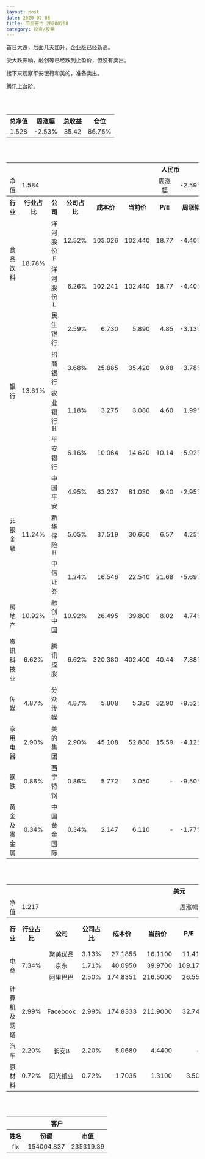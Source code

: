 ```yaml
---
layout: post
date: 2020-02-08
title: 节后开市 20200208
category: 投资/股票
---
```


首日大跌，后面几天加升，企业版已经新高。

受大跌影响，融创等已经跌到止盈价，但没有卖出。

接下来观察平安银行和美的，准备卖出。

腾讯上台阶。

<br/>
<br/>

<table cellspacing="0" border="0">
	<tr>
		<th height="21" align="center"><font face="Noto Sans CJK SC Regular">总净值</font></th>
		<th align="center"><font face="Noto Sans CJK SC Regular">周涨幅</font></th>
		<th align="center"><font face="Noto Sans CJK SC Regular">总收益</font></th>
		<th align="center"><font face="Noto Sans CJK SC Regular">仓位</font></th>
	</tr>
	<tr>
		<td height="17" align="center" sdval="1.528" sdnum="1033;0;0.000">1.528</td>
		<td align="center" sdval="-0.0253" sdnum="1033;0;0.00%">-2.53%</td>
		<td align="center" sdval="35.42" sdnum="1033;0;0.00">35.42</td>
		<td align="center" sdval="0.8675" sdnum="1033;0;0.00%">86.75%</td>
	</tr>
</table>
<br />
<br />
<table>
	<tr>
		<th colspan="12"  height="21" align="center" valign="middle"><font face="Noto Sans CJK SC Regular">人民币</font></th>
		</tr>
	<tr>
		<td height="17" align="center"><font face="Noto Sans CJK SC Regular">净值</font></td>
		<td colspan="5"  align="left" valign="middle" sdval="1.584" sdnum="1033;">1.584</td>
		<td align="center"><font face="Noto Sans CJK SC Regular">周涨幅</font></td>
		<td colspan="5"  align="left" valign="middle" sdval="-0.0259" sdnum="1033;0;0.00%">-2.59%</td>
		</tr>
	<tr>
		<th height="21" align="center" valign="middle"><font face="Noto Sans CJK SC Regular">行业</font></th>
		<th align="center" valign="middle"><font face="Noto Sans CJK SC Regular">行业占比</font></th>
		<th align="center"><font face="Noto Sans CJK SC Regular">公司</font></th>
		<th align="center"><font face="Noto Sans CJK SC Regular">公司占比</font></th>
		<th align="center"><font face="Noto Sans CJK SC Regular">成本价</font></th>
		<th align="center"><font face="Noto Sans CJK SC Regular">当前价</font></th>
		<th align="center">P/E</th>
		<th align="center"><font face="Noto Sans CJK SC Regular">周涨幅</font></th>
		<th align="center"><font face="Noto Sans CJK SC Regular">总涨幅</font></th>
		<th align="left"><font face="Noto Sans CJK SC Regular">下一阶梯</font></th>
		<th align="left"><font face="Noto Sans CJK SC Regular">浮动止损价</font></th>
		<th align="center"><font face="Noto Sans CJK SC Regular">止损价</font></th>
	</tr>
	<tr>
		<td rowspan="2"  height="42" align="center" valign="middle"><font face="Noto Sans CJK SC Regular">食品饮料</font></td>
		<td rowspan="2"  align="center" valign="middle" sdval="0.1878" sdnum="1033;0;0.00%">18.78%</td>
		<td align="center"><font face="Noto Sans CJK SC Regular">洋河股份F</font></td>
		<td align="right" sdval="0.1252" sdnum="1033;0;0.00%">12.52%</td>
		<td align="right" sdval="105.026" sdnum="1033;0;0.000">105.026</td>
		<td align="right" sdval="102.44" sdnum="1033;0;0.000">102.440</td>
		<td align="right" sdval="18.77" sdnum="1033;0;0.00">18.77</td>
		<td align="right" sdval="-0.044" sdnum="1033;0;0.00%">-4.40%</td>
		<td align="right" bgcolor="#CCFFCC" sdval="-0.0260224744349019" sdnum="1033;0;0.00%"><font color="#006600">-2.60%</font></td>
		<td align="right" sdval="131.2825" sdnum="1033;0;0.000">131.283</td>
		<td align="right" sdval="0" sdnum="1033;0;0.000">0.000</td>
		<td align="right" sdval="0" sdnum="1033;0;0.000">0.000</td>
	</tr>
	<tr>
		<td align="center"><font face="Noto Sans CJK SC Regular">洋河股份L</font></td>
		<td align="right" sdval="0.0626" sdnum="1033;0;0.00%">6.26%</td>
		<td align="right" sdval="102.241" sdnum="1033;0;0.000">102.241</td>
		<td align="right" sdval="102.44" sdnum="1033;0;0.000">102.440</td>
		<td align="right" sdval="18.77" sdnum="1033;0;0.00">18.77</td>
		<td align="right" sdval="-0.044" sdnum="1033;0;0.00%">-4.40%</td>
		<td align="right" bgcolor="#FFCCCC" sdval="0.000546381588599321" sdnum="1033;0;0.00%"><font color="#CC0000">0.05%</font></td>
		<td align="right" sdval="127.80125" sdnum="1033;0;0.000">127.801</td>
		<td align="right" sdval="0" sdnum="1033;0;0.000">0.000</td>
		<td align="right" sdval="0" sdnum="1033;0;0.000">0.000</td>
	</tr>
	<tr>
		<td rowspan="4"  height="72" align="center" valign="middle"><font face="Noto Sans CJK SC Regular">银行</font></td>
		<td rowspan="4"  align="center" valign="middle" sdval="0.1361" sdnum="1033;0;0.00%">13.61%</td>
		<td align="center"><font face="Noto Sans CJK SC Regular">民生银行</font></td>
		<td align="right" sdval="0.0259" sdnum="1033;0;0.00%">2.59%</td>
		<td align="right" sdval="6.73" sdnum="1033;0;0.000">6.730</td>
		<td align="right" sdval="5.89" sdnum="1033;0;0.000">5.890</td>
		<td align="right" sdval="4.85" sdnum="1033;0;0.00">4.85</td>
		<td align="right" sdval="-0.0313" sdnum="1033;0;0.00%">-3.13%</td>
		<td align="right" bgcolor="#CCFFCC" sdval="-0.12621426448737" sdnum="1033;0;0.00%"><font color="#006600">-12.62%</font></td>
		<td align="right" sdval="8.4125" sdnum="1033;0;0.000">8.413</td>
		<td align="right" sdval="0" sdnum="1033;0;0.000">0.000</td>
		<td align="right" sdval="0" sdnum="1033;0;0.000">0.000</td>
	</tr>
	<tr>
		<td align="center"><font face="Noto Sans CJK SC Regular">招商银行</font></td>
		<td align="right" sdval="0.0368" sdnum="1033;0;0.00%">3.68%</td>
		<td align="right" sdval="25.885" sdnum="1033;0;0.000">25.885</td>
		<td align="right" sdval="35.42" sdnum="1033;0;0.000">35.420</td>
		<td align="right" sdval="9.88" sdnum="1033;0;0.00">9.88</td>
		<td align="right" sdval="-0.0378" sdnum="1033;0;0.00%">-3.78%</td>
		<td align="right" bgcolor="#FFCCCC" sdval="0.366960054085377" sdnum="1033;0;0.00%"><font color="#CC0000">36.70%</font></td>
		<td align="right" bgcolor="#CCFFCC" sdval="40.4453125" sdnum="1033;0;0.000"><font color="#006600">40.445</font></td>
		<td align="right" bgcolor="#FFCCCC" sdval="29.76775" sdnum="1033;0;0.000"><font color="#CC0000">29.768</font></td>
		<td align="right" bgcolor="#FFCCCC" sdval="29.768" sdnum="1033;0;0.000"><font color="#CC0000">29.768</font></td>
	</tr>
	<tr>
		<td align="center"><font face="Noto Sans CJK SC Regular">农业银行H</font></td>
		<td align="right" sdval="0.0118" sdnum="1033;0;0.00%">1.18%</td>
		<td align="right" sdval="3.275" sdnum="1033;0;0.000">3.275</td>
		<td align="right" sdval="3.08" sdnum="1033;0;0.000">3.080</td>
		<td align="right" sdval="4.6" sdnum="1033;0;0.00">4.60</td>
		<td align="right" sdval="0.0199" sdnum="1033;0;0.00%">1.99%</td>
		<td align="right" bgcolor="#CCFFCC" sdval="-0.0609419847328244" sdnum="1033;0;0.00%"><font color="#006600">-6.09%</font></td>
		<td align="right" sdval="4.09375" sdnum="1033;0;0.000">4.094</td>
		<td align="right" sdval="0" sdnum="1033;0;0.000">0.000</td>
		<td align="right" sdval="0" sdnum="1033;0;0.000">0.000</td>
	</tr>
	<tr>
		<td align="center"><font face="Noto Sans CJK SC Regular">平安银行</font></td>
		<td align="right" sdval="0.0616" sdnum="1033;0;0.00%">6.16%</td>
		<td align="right" sdval="10.064" sdnum="1033;0;0.000">10.064</td>
		<td align="right" sdval="14.62" sdnum="1033;0;0.000">14.620</td>
		<td align="right" sdval="10.14" sdnum="1033;0;0.00">10.14</td>
		<td align="right" sdval="-0.0592" sdnum="1033;0;0.00%">-5.92%</td>
		<td align="right" bgcolor="#FFCCCC" sdval="0.451302702702703" sdnum="1033;0;0.00%"><font color="#CC0000">45.13%</font></td>
		<td align="right" bgcolor="#CCFFCC" sdval="15.725" sdnum="1033;0;0.000"><font color="#006600">15.725</font></td>
		<td align="right" bgcolor="#FFCCCC" sdval="11.5736" sdnum="1033;0;0.000"><font color="#CC0000">11.574</font></td>
		<td align="right" bgcolor="#FFCCCC" sdval="14.467" sdnum="1033;0;0.000"><font color="#CC0000">14.467</font></td>
	</tr>
	<tr>
		<td rowspan="3"  height="52" align="center" valign="middle"><font face="Noto Sans CJK SC Regular">非银金融</font></td>
		<td rowspan="3"  align="center" valign="middle" sdval="0.1124" sdnum="1033;0;0.00%">11.24%</td>
		<td align="center"><font face="Noto Sans CJK SC Regular">中国平安</font></td>
		<td align="right" sdval="0.0495" sdnum="1033;0;0.00%">4.95%</td>
		<td align="right" sdval="63.237" sdnum="1033;0;0.000">63.237</td>
		<td align="right" sdval="81.03" sdnum="1033;0;0.000">81.030</td>
		<td align="right" sdval="9.4" sdnum="1033;0;0.00">9.40</td>
		<td align="right" sdval="-0.0295" sdnum="1033;0;0.00%">-2.95%</td>
		<td align="right" bgcolor="#FFCCCC" sdval="0.279970083969828" sdnum="1033;0;0.00%"><font color="#CC0000">28.00%</font></td>
		<td align="right" bgcolor="#CCFFCC" sdval="98.8078125" sdnum="1033;0;0.000"><font color="#006600">98.808</font></td>
		<td align="right" bgcolor="#FFCCCC" sdval="72.72255" sdnum="1033;0;0.000"><font color="#CC0000">72.723</font></td>
		<td align="right" bgcolor="#FFCCCC" sdval="72.723" sdnum="1033;0;0.000"><font color="#CC0000">72.723</font></td>
	</tr>
	<tr>
		<td align="center"><font face="Noto Sans CJK SC Regular">新华保险H</font></td>
		<td align="right" sdval="0.0505" sdnum="1033;0;0.00%">5.05%</td>
		<td align="right" sdval="37.519" sdnum="1033;0;0.000">37.519</td>
		<td align="right" sdval="30.65" sdnum="1033;0;0.000">30.650</td>
		<td align="right" sdval="6.57" sdnum="1033;0;0.00">6.57</td>
		<td align="right" sdval="0.0425" sdnum="1033;0;0.00%">4.25%</td>
		<td align="right" bgcolor="#CCFFCC" sdval="-0.184480572509928" sdnum="1033;0;0.00%"><font color="#006600">-18.45%</font></td>
		<td align="right" sdval="46.89875" sdnum="1033;0;0.000">46.899</td>
		<td align="right" sdval="0" sdnum="1033;0;0.000">0.000</td>
		<td align="right" sdval="0" sdnum="1033;0;0.000">0.000</td>
	</tr>
	<tr>
		<td align="center"><font face="Noto Sans CJK SC Regular">中信证券</font></td>
		<td align="right" sdval="0.0124" sdnum="1033;0;0.00%">1.24%</td>
		<td align="right" sdval="16.546" sdnum="1033;0;0.000">16.546</td>
		<td align="right" sdval="22.54" sdnum="1033;0;0.000">22.540</td>
		<td align="right" sdval="21.68" sdnum="1033;0;0.00">21.68</td>
		<td align="right" sdval="-0.0569" sdnum="1033;0;0.00%">-5.69%</td>
		<td align="right" bgcolor="#FFCCCC" sdval="0.36086278254563" sdnum="1033;0;0.00%"><font color="#CC0000">36.09%</font></td>
		<td align="right" bgcolor="#CCFFCC" sdval="25.853125" sdnum="1033;0;0.000"><font color="#006600">25.853</font></td>
		<td align="right" bgcolor="#FFCCCC" sdval="19.0279" sdnum="1033;0;0.000"><font color="#CC0000">19.028</font></td>
		<td align="right" bgcolor="#FFCCCC" sdval="19.028" sdnum="1033;0;0.000"><font color="#CC0000">19.028</font></td>
	</tr>
	<tr>
		<td height="17" align="center" valign="middle"><font face="Noto Sans CJK SC Regular">房地产</font></td>
		<td align="center" valign="middle" sdval="0.1092" sdnum="1033;0;0.00%">10.92%</td>
		<td align="center"><font face="Noto Sans CJK SC Regular">融创中国</font></td>
		<td align="right" sdval="0.1092" sdnum="1033;0;0.00%">10.92%</td>
		<td align="right" sdval="26.495" sdnum="1033;0;0.000">26.495</td>
		<td align="right" sdval="39.8" sdnum="1033;0;0.000">39.800</td>
		<td align="right" sdval="8.02" sdnum="1033;0;0.00">8.02</td>
		<td align="right" sdval="0.0474" sdnum="1033;0;0.00%">4.74%</td>
		<td align="right" bgcolor="#FFCCCC" sdval="0.500770220796376" sdnum="1033;0;0.00%"><font color="#CC0000">50.08%</font></td>
		<td align="right" bgcolor="#CCFFCC" sdval="41.3984375" sdnum="1033;0;0.000"><font color="#006600">41.398</font></td>
		<td align="right" bgcolor="#FFCCCC" sdval="30.46925" sdnum="1033;0;0.000"><font color="#CC0000">30.469</font></td>
		<td align="right" bgcolor="#FFCCCC" sdval="38.087" sdnum="1033;0;0.000"><font color="#CC0000">38.087</font></td>
	</tr>
	<tr>
		<td height="17" align="center" valign="middle"><font face="Noto Sans CJK SC Regular">资讯科技业</font></td>
		<td align="center" valign="middle" sdval="0.0662" sdnum="1033;0;0.00%">6.62%</td>
		<td align="center"><font face="Noto Sans CJK SC Regular">腾讯控股</font></td>
		<td align="right" sdval="0.0662" sdnum="1033;0;0.00%">6.62%</td>
		<td align="right" sdval="320.38" sdnum="1033;0;0.000">320.380</td>
		<td align="right" sdval="402.4" sdnum="1033;0;0.000">402.400</td>
		<td align="right" sdval="40.44" sdnum="1033;0;0.00">40.44</td>
		<td align="right" sdval="0.0788" sdnum="1033;0;0.00%">7.88%</td>
		<td align="right" bgcolor="#FFCCCC" sdval="0.254608489918222" sdnum="1033;0;0.00%"><font color="#CC0000">25.46%</font></td>
		<td align="right" bgcolor="#CCFFCC" sdval="500.59375" sdnum="1033;0;0.000"><font color="#006600">500.594</font></td>
		<td align="right" bgcolor="#FFCCCC" sdval="368.437" sdnum="1033;0;0.000"><font color="#CC0000">368.437</font></td>
		<td align="right" bgcolor="#FFCCCC" sdval="386.437" sdnum="1033;0;0.000"><font color="#CC0000">386.437</font></td>
	</tr>
	<tr>
		<td height="17" align="center" valign="middle"><font face="Noto Sans CJK SC Regular">传媒</font></td>
		<td align="center" valign="middle" sdval="0.0487" sdnum="1033;0;0.00%">4.87%</td>
		<td align="center"><font face="Noto Sans CJK SC Regular">分众传媒</font></td>
		<td align="right" sdval="0.0487" sdnum="1033;0;0.00%">4.87%</td>
		<td align="right" sdval="5.808" sdnum="1033;0;0.000">5.808</td>
		<td align="right" sdval="5.32" sdnum="1033;0;0.000">5.320</td>
		<td align="right" sdval="32.9" sdnum="1033;0;0.00">32.90</td>
		<td align="right" sdval="-0.0952" sdnum="1033;0;0.00%">-9.52%</td>
		<td align="right" bgcolor="#CCFFCC" sdval="-0.0854220385674931" sdnum="1033;0;0.00%"><font color="#006600">-8.54%</font></td>
		<td align="right" sdval="7.26" sdnum="1033;0;0.000">7.260</td>
		<td align="right" sdval="0" sdnum="1033;0;0.000">0.000</td>
		<td align="right" sdval="0" sdnum="1033;0;0.000">0.000</td>
	</tr>
	<tr>
		<td height="17" align="center" valign="middle"><font face="Noto Sans CJK SC Regular">家用电器</font></td>
		<td align="center" valign="middle" sdval="0.029" sdnum="1033;0;0.00%">2.90%</td>
		<td align="center"><font face="Noto Sans CJK SC Regular">美的集团</font></td>
		<td align="right" sdval="0.029" sdnum="1033;0;0.00%">2.90%</td>
		<td align="right" sdval="45.108" sdnum="1033;0;0.000">45.108</td>
		<td align="right" sdval="52.83" sdnum="1033;0;0.000">52.830</td>
		<td align="right" sdval="15.59" sdnum="1033;0;0.00">15.59</td>
		<td align="right" sdval="-0.0412" sdnum="1033;0;0.00%">-4.12%</td>
		<td align="right" bgcolor="#FFCCCC" sdval="0.169789146049481" sdnum="1033;0;0.00%"><font color="#CC0000">16.98%</font></td>
		<td align="right" sdval="56.385" sdnum="1033;0;0.000">56.385</td>
		<td align="right" sdval="0" sdnum="1033;0;0.000">0.000</td>
		<td align="right" bgcolor="#FFCCCC" sdval="51.874" sdnum="1033;0;0.000"><font color="#CC0000">51.874</font></td>
	</tr>
	<tr>
		<td height="17" align="center"><font face="Noto Sans CJK SC Regular">钢铁</font></td>
		<td align="center" valign="middle" sdval="0.0086" sdnum="1033;0;0.00%">0.86%</td>
		<td align="center"><font face="Noto Sans CJK SC Regular">西宁特钢</font></td>
		<td align="right" sdval="0.0086" sdnum="1033;0;0.00%">0.86%</td>
		<td align="right" sdval="5.772" sdnum="1033;0;0.000">5.772</td>
		<td align="right" sdval="3.05" sdnum="1033;0;0.000">3.050</td>
		<td align="right" sdnum="1033;0;0.00">-</td>
		<td align="right" sdval="-0.095" sdnum="1033;0;0.00%">-9.50%</td>
		<td align="right" bgcolor="#CCFFCC" sdval="-0.472986971586972" sdnum="1033;0;0.00%"><font color="#006600">-47.30%</font></td>
		<td align="right" sdval="7.215" sdnum="1033;0;0.000">7.215</td>
		<td align="right" sdval="0" sdnum="1033;0;0.000">0.000</td>
		<td align="right" sdval="0" sdnum="1033;0;0.000">0.000</td>
	</tr>
	<tr>
		<td height="17" align="center"><font face="Noto Sans CJK SC Regular">黄金及贵金属</font></td>
		<td align="center" valign="middle" sdval="0.0034" sdnum="1033;0;0.00%">0.34%</td>
		<td align="center"><font face="Noto Sans CJK SC Regular">中国黄金国际</font></td>
		<td align="right" sdval="0.0034" sdnum="1033;0;0.00%">0.34%</td>
		<td align="right" sdval="2.147" sdnum="1033;0;0.000">2.147</td>
		<td align="right" sdval="6.11" sdnum="1033;0;0.000">6.110</td>
		<td align="right" sdnum="1033;0;0.00">-</td>
		<td align="right" sdval="-0.0177" sdnum="1033;0;0.00%">-1.77%</td>
		<td align="right" bgcolor="#FFCCCC" sdval="1.84443139264089" sdnum="1033;0;0.00%"><font color="#CC0000">184.44%</font></td>
		<td align="right" bgcolor="#CCFFCC" sdval="6.5521240234375" sdnum="1033;0;0.000"><font color="#006600">6.552</font></td>
		<td align="right" bgcolor="#FFCCCC" sdval="4.82236328125" sdnum="1033;0;0.000"><font color="#CC0000">4.822</font></td>
		<td align="right" sdval="0" sdnum="1033;0;0.000">0.000</td>
	</tr>
</table>
<br />
<br />
<table>
	<tr>
		<th colspan="12"  height="21" align="center" valign="middle"><font face="Noto Sans CJK SC Regular">美元</font></th>
		</tr>
	<tr>
		<td height="17" align="center"><font face="Noto Sans CJK SC Regular">净值</font></td>
		<td colspan="5"  align="left" valign="middle" sdval="1.217" sdnum="1033;">1.217</td>
		<td align="center"><font face="Noto Sans CJK SC Regular">周涨幅</font></td>
		<td colspan="5"  align="left" valign="middle" sdval="-0.0325" sdnum="1033;0;0.00%">-3.25%</td>
		</tr>
	<tr>
		<th height="22" align="center" valign="middle"><font face="Noto Sans CJK SC Regular">行业</font></th>
		<th align="center" valign="middle"><font face="Noto Sans CJK SC Regular">行业占比</font></th>
		<th align="center"><font face="Noto Sans CJK SC Regular">公司</font></th>
		<th align="center"><font face="Noto Sans CJK SC Regular">公司占比</font></th>
		<th align="center"><font face="Noto Sans CJK SC Regular">成本价</font></th>
		<th align="center"><font face="Noto Sans CJK SC Regular">当前价</font></th>
		<th align="center">P/E</th>
		<th align="center"><font face="Noto Sans CJK SC Regular">周涨幅</font></th>
		<th align="center"><font face="Noto Sans CJK SC Regular">总涨幅</font></th>
		<th align="left"><font face="Noto Sans CJK SC Regular">下一阶梯</font></th>
		<th align="left"><font face="Noto Sans CJK SC Regular">浮动止损价</font></th>
		<th align="center"><font face="Noto Sans CJK SC Regular">止损价</font></th>
	</tr>
	<tr>
		<td rowspan="3"  height="51" align="center" valign="middle"><font face="Noto Sans CJK SC Regular">电商</font></td>
		<td rowspan="3"  align="center" valign="middle" sdval="0.0734" sdnum="1033;0;0.00%">7.34%</td>
		<td align="center" sdnum="1033;0;0.00%"><font face="Noto Sans CJK SC Regular">聚美优品</font></td>
		<td align="right" sdval="0.0313" sdnum="1033;0;0.00%">3.13%</td>
		<td align="right" sdval="27.1855" sdnum="1033;0;0.0000">27.1855</td>
		<td align="right" sdval="16.11" sdnum="1033;0;0.0000">16.1100</td>
		<td align="right" sdval="11.41" sdnum="1033;0;0.00">11.41</td>
		<td align="right" sdval="-0.0236" sdnum="1033;0;0.00%">-2.36%</td>
		<td align="right" bgcolor="#CCFFCC" sdval="-0.408804682643321" sdnum="1033;0;0.00%"><font color="#006600">-40.88%</font></td>
		<td align="right" sdval="33.981875" sdnum="1033;0;0.000">33.982</td>
		<td align="right" sdval="0" sdnum="1033;0;0.000">0.000</td>
		<td align="right" sdval="0" sdnum="1033;0;0.000">0.000</td>
	</tr>
	<tr>
		<td align="center" sdnum="1033;0;0.00%"><font face="Noto Sans CJK SC Regular">京东</font></td>
		<td align="right" sdval="0.0171" sdnum="1033;0;0.00%">1.71%</td>
		<td align="right" sdval="40.095" sdnum="1033;0;0.0000">40.0950</td>
		<td align="right" sdval="39.97" sdnum="1033;0;0.0000">39.9700</td>
		<td align="right" sdval="109.17" sdnum="1033;0;0.00">109.17</td>
		<td align="right" sdval="0.061" sdnum="1033;0;0.00%">6.10%</td>
		<td align="right" bgcolor="#CCFFCC" sdval="-0.00451759571018839" sdnum="1033;0;0.00%"><font color="#006600">-0.45%</font></td>
		<td align="right" sdval="50.11875" sdnum="1033;0;0.000">50.119</td>
		<td align="right" sdval="0" sdnum="1033;0;0.000">0.000</td>
		<td align="right" sdval="0" sdnum="1033;0;0.000">0.000</td>
	</tr>
	<tr>
		<td align="center" sdnum="1033;0;0.00%"><font face="Noto Sans CJK SC Regular">阿里巴巴</font></td>
		<td align="right" sdval="0.025" sdnum="1033;0;0.00%">2.50%</td>
		<td align="right" sdval="174.8351" sdnum="1033;0;0.0000">174.8351</td>
		<td align="right" sdval="216.5" sdnum="1033;0;0.0000">216.5000</td>
		<td align="right" sdval="26.55" sdnum="1033;0;0.00">26.55</td>
		<td align="right" sdval="0.0481" sdnum="1033;0;0.00%">4.81%</td>
		<td align="right" bgcolor="#FFCCCC" sdval="0.236909698681786" sdnum="1033;0;0.00%"><font color="#CC0000">23.69%</font></td>
		<td align="right" sdval="218.543875" sdnum="1033;0;0.000">218.544</td>
		<td align="right" sdval="0" sdnum="1033;0;0.000">0.000</td>
		<td align="right" bgcolor="#FFCCCC" sdval="201.06" sdnum="1033;0;0.000"><font color="#CC0000">201.060</font></td>
	</tr>
	<tr>
		<td height="17" align="center"><font face="Noto Sans CJK SC Regular">计算机及网络</font></td>
		<td align="center" sdval="0.0299" sdnum="1033;0;0.00%">2.99%</td>
		<td align="center" sdnum="1033;0;0.00%">Facebook</td>
		<td align="right" sdval="0.0299" sdnum="1033;0;0.00%">2.99%</td>
		<td align="right" sdval="174.8333" sdnum="1033;0;0.0000">174.8333</td>
		<td align="right" sdval="211.9" sdnum="1033;0;0.0000">211.9000</td>
		<td align="right" sdval="32.74" sdnum="1033;0;0.00">32.74</td>
		<td align="right" sdval="0.0516" sdnum="1033;0;0.00%">5.16%</td>
		<td align="right" bgcolor="#FFCCCC" sdval="0.2106116705456" sdnum="1033;0;0.00%"><font color="#CC0000">21.06%</font></td>
		<td align="right" sdval="218.541625" sdnum="1033;0;0.000">218.542</td>
		<td align="right" sdval="0" sdnum="1033;0;0.000">0.000</td>
		<td align="right" bgcolor="#FFCCCC" sdval="201.058" sdnum="1033;0;0.000"><font color="#CC0000">201.058</font></td>
	</tr>
	<tr>
		<td height="22" align="center" valign="middle"><font face="Noto Sans CJK SC Regular">汽车</font></td>
		<td align="center" sdval="0.022" sdnum="1033;0;0.00%">2.20%</td>
		<td align="center" sdnum="1033;0;0.00%"><font face="Noto Sans CJK SC Regular">长安B</font></td>
		<td align="right" sdval="0.022" sdnum="1033;0;0.00%">2.20%</td>
		<td align="right" sdval="5.068" sdnum="1033;0;0.0000">5.0680</td>
		<td align="right" sdval="4.44" sdnum="1033;0;0.0000">4.4400</td>
		<td align="right" sdnum="1033;0;0.00">-</td>
		<td align="right" sdval="-0.039" sdnum="1033;0;0.00%">-3.90%</td>
		<td align="right" bgcolor="#CCFFCC" sdval="-0.125314759273875" sdnum="1033;0;0.00%"><font color="#006600">-12.53%</font></td>
		<td align="right" sdval="6.335" sdnum="1033;0;0.000">6.335</td>
		<td align="right" sdval="0" sdnum="1033;0;0.000">0.000</td>
		<td align="right" sdval="0" sdnum="1033;0;0.000">0.000</td>
	</tr>
	<tr>
		<td height="17" align="center"><font face="Noto Sans CJK SC Regular">原材料</font></td>
		<td align="center" sdval="0.0072" sdnum="1033;0;0.00%">0.72%</td>
		<td align="center" sdnum="1033;0;0.00%"><font face="Noto Sans CJK SC Regular">阳光纸业</font></td>
		<td align="right" sdval="0.0072" sdnum="1033;0;0.00%">0.72%</td>
		<td align="right" sdval="1.7035" sdnum="1033;0;0.0000">1.7035</td>
		<td align="right" sdval="1.31" sdnum="1033;0;0.0000">1.3100</td>
		<td align="right" sdval="3.5" sdnum="1033;0;0.00">3.50</td>
		<td align="right" sdval="0.0565" sdnum="1033;0;0.00%">5.65%</td>
		<td align="right" bgcolor="#CCFFCC" sdval="-0.232395010272967" sdnum="1033;0;0.00%"><font color="#006600">-23.24%</font></td>
		<td align="right" sdval="2.129375" sdnum="1033;0;0.000">2.129</td>
		<td align="right" sdval="0" sdnum="1033;0;0.000">0.000</td>
		<td align="right" sdval="0" sdnum="1033;0;0.000">0.000</td>
	</tr>
</table>
<br />
<br />
<table>
	<tr>
		<th colspan="12"  height="21" align="center" valign="middle"><font face="Noto Sans CJK SC Regular">客户</font></th>
		</tr>
	<tr>
		<th height="22" align="center"><font face="Noto Sans CJK SC Regular">姓名</font></th>
		<th align="center"><font face="Noto Sans CJK SC Regular">份额</font></th>
		<th align="center"><font face="Noto Sans CJK SC Regular">市值</font></th>
	</tr>
	<tr>
		<td height="17" align="center">flx</td>
		<td align="center" sdval="154004.837" sdnum="1033;">154004.837</td>
		<td align="center" sdval="235319.390936" sdnum="1033;0;0.00">235319.39</td>
	</tr>
</table>
